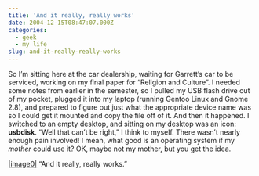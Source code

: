 ```yaml
---
title: 'And it really, really works'
date: 2004-12-15T08:47:07.000Z
categories:
  - geek
  - my life
slug: and-it-really-really-works
---
```

So I’m sitting here at the car dealership, waiting for Garrett’s car to be serviced, working on my final paper for “Religion and Culture”. I needed some notes from earlier in the semester, so I pulled my <span class="caps">USB</span> flash drive out of my pocket, plugged it into my laptop (running Gentoo Linux and Gnome 2.8), and prepared to figure out just what the appropriate device name was so I could get it mounted and copy the file off of it. And then it happened. I switched to an empty desktop, and sitting on my desktop was an icon: **usbdisk**. “Well that can’t be right,” I think to myself. There wasn’t nearly enough pain involved! I mean, what good is an operating system if my _mother_ could use it? <span class="caps">OK</span>, maybe not my mother, but you get the idea.

[|image0|][1]  “And it really, really works.”



 [1]: http://yergler.net/blog/images/usbdisk-screenshot.png
